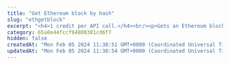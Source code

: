 ```yaml
---
title: "Get Ethereum block by hash"
slug: "ethgetblock"
excerpt: "<h4>1 credit per API call.</h4><br/><p>Gets an Ethereum block-by-block hash or block number.</p>"
category: 65a8e44fccf94800381cd6f7
hidden: false
createdAt: "Mon Feb 05 2024 11:38:51 GMT+0000 (Coordinated Universal Time)"
updatedAt: "Mon Feb 05 2024 11:38:54 GMT+0000 (Coordinated Universal Time)"
---
```

